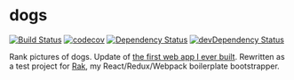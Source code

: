 # dogs

[![Build Status](https://travis-ci.org/bjacobel/dogs.svg?branch=master)](https://travis-ci.org/bjacobel/dogs) [![codecov](https://codecov.io/gh/bjacobel/dogs/branch/master/graph/badge.svg)](https://codecov.io/gh/bjacobel/dogs) [![Dependency Status](https://david-dm.org/bjacobel/dogs.svg)](https://david-dm.org/bjacobel/dogs) [![devDependency Status](https://david-dm.org/bjacobel/dogs/dev-status.svg)](https://david-dm.org/bjacobel/dogs?type=dev)

Rank pictures of dogs. Update of [the first web app I ever built](https://github.com/bjacobel/puppymash). Rewritten as a test project for [Rak](https://npmjs.com/package/rak), my React/Redux/Webpack boilerplate bootstrapper.
